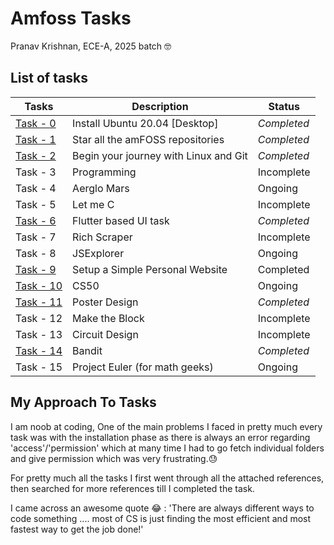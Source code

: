 # Amfoss Tasks 

Pranav Krishnan, ECE-A, 2025 batch 🤓

## List of tasks 
| Tasks                                                                           | Description | Status    |
|---------------------------------------------------------------------------------|-------------|-----------|
| [Task - 0](https://github.com/PranavKrishnan007/amfoss-tasks/tree/main/task-0)  |Install Ubuntu 20.04 [Desktop]| *Completed* |
| [Task - 1](https://github.com/PranavKrishnan007/amfoss-tasks/tree/main/task-1)  |Star all the amFOSS repositories| *Completed* |
| [Task - 2](https://github.com/PranavKrishnan007/amfoss-tasks/tree/main/task-2)  |Begin your journey with Linux and Git| *Completed* |
| Task - 3                                                                        |Programming| Incomplete|
| Task - 4                                            				  |Aerglo Mars| Ongoing |
| Task - 5                                                                        |Let me C| Incomplete|
| [Task - 6](https://github.com/PranavKrishnan007/amfoss-tasks/tree/main/task-6)  | Flutter based UI task| *Completed* |
| Task - 7                                                                        |Rich Scraper| Incomplete|
| Task - 8                                                                        |JSExplorer| Ongoing |
| [Task - 9](https://github.com/PranavKrishnan007/amfoss-tasks/tree/main/task-9)  |Setup a Simple Personal Website| Completed |
| [Task - 10](https://github.com/PranavKrishnan007/amfoss-tasks/tree/main/task-10)|CS50| Ongoing   |
| [Task - 11](https://github.com/PranavKrishnan007/amfoss-tasks/tree/main/task-11)|Poster Design| *Completed* |
| Task - 12                                                                       |Make the Block| Incomplete|
| Task - 13 |Circuit Design| Incomplete |
| [Task - 14](https://github.com/PranavKrishnan007/amfoss-tasks/tree/main/task-14)|Bandit| *Completed* |
| Task - 15 |Project Euler (for math geeks)| Ongoing |

## My Approach To Tasks

I am noob at coding, One of the main problems I faced in pretty much every task was with the installation phase as there is always an error regarding 'access'/'permission' which at many time I had to go fetch individual folders and give permission which was very frustrating.😓

For pretty much all the tasks I first went through all the attached references, then searched for more references till I completed the task.

I came across an awesome quote 😂 : 'There are always different ways to code something .... most of CS is just finding the most efficient and most fastest way to get the job done!'
